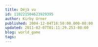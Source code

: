 ```yaml
---
title: Déjà vu
id: 110221504623929395
author: Kirby Urner
published: 2004-12-04T18:50:00.000-08:00
updated: 2011-02-07T01:11:29.253-08:00
blog: world_game
tags: 
---
```


